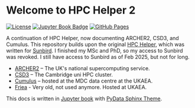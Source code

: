 # Welcome to HPC Helper 2

[![License](https://img.shields.io/badge/License-AGPL_v3-red.svg)](https://github.com/praksharma/DeepINN/blob/main/LICENSE)  [![Jupyter Book Badge](https://jupyterbook.org/badge.svg)](https://praksharma.github.io/HPC-Helper-2/intro.html) [![GitHub Pages](https://github.com/praksharma/HPC-Helper-2/actions/workflows/pages/pages-build-deployment/badge.svg)](https://github.com/praksharma/HPC-Helper-2/actions/workflows/pages/pages-build-deployment)

A continuation of HPC Helper, now documenting ARCHER2, CSD3, and Cumulus. This repository builds upon the original [HPC Helper](https://sunbird.readthedocs.io/), which was written for [Sunbird](https://portal.supercomputing.wales/index.php/about-sunbird/). I finished my MSc and PhD, so my access to Sunbird was revoked. I still have access to Sunbird as of Feb 2025, but not for long.

* [ARCHER2](https://www.archer2.ac.uk/) – The UK's national supercomputing service.
* [CSD3](https://docs.hpc.cam.ac.uk/hpc/) – The Cambridge uni HPC cluster.
* [Cumulus](https://ukaeauk.sharepoint.com/sites/Cumulus/SitePages/Cumulus-2.aspx) – hosted at the MDC data centre at the UKAEA.
* [Friea](http://w3.freia.hpc.l/faq.html) - Very old, not used anymore. Hosted at UKAEA.

This docs is written in [Jupyter book](https://jupyterbook.org/) with [PyData Sphinx Theme](https://pydata-sphinx-theme.readthedocs.io/en/stable/index.html).